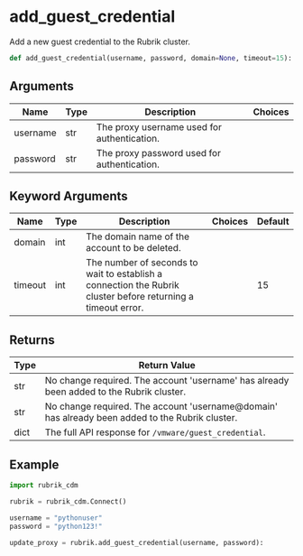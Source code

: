 # add_guest_credential

Add a new guest credential to the Rubrik cluster.
```py
def add_guest_credential(username, password, domain=None, timeout=15):
```

## Arguments
| Name        | Type | Description                                                                 | Choices |
|-------------|------|-----------------------------------------------------------------------------|---------|
| username | str  | The proxy username used for authentication.          |         |         |
| password | str  | The proxy password used for authentication.          |         |         |

## Keyword Arguments
| Name        | Type | Description                                                                 | Choices | Default |
|-------------|------|-----------------------------------------------------------------------------|---------|---------|
| domain  | int  | The domain name of the account to be deleted. |         |
| timeout  | int  | The number of seconds to wait to establish a connection the Rubrik cluster before returning a timeout error.  |         |    15     |

## Returns
| Type | Return Value                                                                                   |
|------|-----------------------------------------------------------------------------------------------|
| str  | No change required. The account 'username' has already been added to the Rubrik cluster. |
| str  | No change required. The account 'username@domain' has already been added to the Rubrik cluster. |
| dict  | The full API response for `/vmware/guest_credential`. |

## Example
```py
import rubrik_cdm

rubrik = rubrik_cdm.Connect()

username = "pythonuser"
password = "python123!"

update_proxy = rubrik.add_guest_credential(username, password):
```
